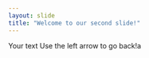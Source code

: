 ```yaml
---
layout: slide
title: "Welcome to our second slide!"
---
```

Your text
Use the left arrow to go back!a